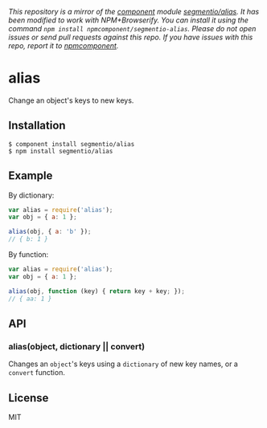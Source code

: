 *This repository is a mirror of the [component](http://component.io) module [segmentio/alias](http://github.com/segmentio/alias). It has been modified to work with NPM+Browserify. You can install it using the command `npm install npmcomponent/segmentio-alias`. Please do not open issues or send pull requests against this repo. If you have issues with this repo, report it to [npmcomponent](https://github.com/airportyh/npmcomponent).*

# alias

  Change an object's keys to new keys.

## Installation

    $ component install segmentio/alias
    $ npm install segmentio/alias

## Example

By dictionary:

```js
var alias = require('alias');
var obj = { a: 1 };

alias(obj, { a: 'b' });
// { b: 1 }
```

By function:

```js
var alias = require('alias');
var obj = { a: 1 };

alias(obj, function (key) { return key + key; });
// { aa: 1 }
```

## API

### alias(object, dictionary || convert)

  Changes an `object`'s keys using a `dictionary` of new key names, or a `convert` function.

## License

  MIT
